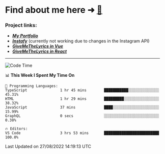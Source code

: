 # Find about me here ➜ [🧑](https://pauabella.dev)

### Project links:
- ***[My Portfolio](https://pauabella.dev)***
- ***[Instafy](https://instafy.me)*** (currently not working due to changes in the Instagram API)
- ***[GiveMeTheLyrics in Vue](https://lyrics.pauabella.dev)***
- ***[GiveMeTheLyrics in React](https://pauabella.dev/GiveMeTheLyrics)***

---
<!--START_SECTION:waka-->
![Code Time](http://img.shields.io/badge/Code%20Time-1%2C378%20hrs%2035%20mins-blue)

📊 **This Week I Spent My Time On** 

```text
💬 Programming Languages: 
TypeScript               1 hr 45 mins        ███████████░░░░░░░░░░░░░░   45.31% 
HTML                     1 hr 29 mins        █████████░░░░░░░░░░░░░░░░   38.32% 
JavaScript               37 mins             ████░░░░░░░░░░░░░░░░░░░░░   15.99% 
GraphQL                  0 secs              ░░░░░░░░░░░░░░░░░░░░░░░░░   0.38%

🔥 Editors: 
VS Code                  3 hrs 53 mins       █████████████████████████   100.0%

```


 Last Updated on 27/08/2022 14:19:13 UTC
<!--END_SECTION:waka-->
